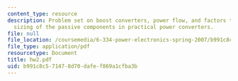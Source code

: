 ```yaml
---
content_type: resource
description: Problem set on boost converters, power flow, and factors that influence
  sizing of the passive components in practical power converters.
file: null
file_location: /coursemedia/6-334-power-electronics-spring-2007/b991c8c571478d70dafef869a1cfba3b_hw2.pdf
file_type: application/pdf
resourcetype: Document
title: hw2.pdf
uid: b991c8c5-7147-8d70-dafe-f869a1cfba3b
---
```

